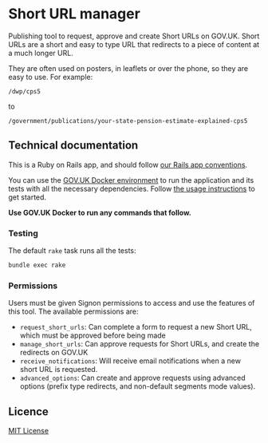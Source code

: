 # Short URL manager

Publishing tool to request, approve and create Short URLs on GOV.UK. Short URLs are a short and easy to type URL that redirects to a piece of content at a much longer URL.

They are often used on posters, in leaflets or over the phone, so they are easy to use. For example:

```
/dwp/cps5
```
to
```
/government/publications/your-state-pension-estimate-explained-cps5
```

## Technical documentation

This is a Ruby on Rails app, and should follow [our Rails app conventions][].

You can use the [GOV.UK Docker environment][] to run the application and its tests with all the necessary dependencies.  Follow [the usage instructions][] to get started.

**Use GOV.UK Docker to run any commands that follow.**

[our Rails app conventions]: https://docs.publishing.service.gov.uk/manual/conventions-for-rails-applications.html
[GOV.UK Docker environment]: https://github.com/alphagov/govuk-docker
[the usage instructions]: https://github.com/alphagov/govuk-docker#usage

### Testing

The default `rake` task runs all the tests:

```sh
bundle exec rake
```

### Permissions

Users must be given Signon permissions to access and use the features
of this tool. The available permissions are:
- `request_short_urls`: Can complete a form to request a new Short URL, which must be approved before being made
- `manage_short_urls`: Can approve requests for Short URLs, and create the redirects on GOV.UK
- `receive_notifications`: Will receive email notifications when a new short URL is requested.
- `advanced_options`: Can create and approve requests using advanced options (prefix type redirects, and non-default segments mode values).

## Licence

[MIT License](LICENCE)
